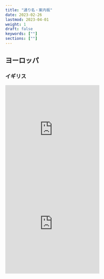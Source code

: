```yaml
---
title: "通り名・案内板"
date: 2023-02-26
lastmod: 2023-04-01
weight: 1
draft: false
keywords: [""]
sections: [""]
---
```





## ヨーロッパ

### イギリス

<div class="googlemap-if">
<iframe src="https://www.google.com/maps/embed?pb=!4v1679667372310!6m8!1m7!1sKECXcfjtFcrAJqxbY6EzzQ!2m2!1d57.58465816826222!2d-3.570725401448602!3f264.1212172672594!4f-21.842276777653495!5f2.363003792454088" width="295" height="295" style="border:0;" allowfullscreen="" loading="lazy" referrerpolicy="no-referrer-when-downgrade"></iframe>
<iframe src="https://www.google.com/maps/embed?pb=!4v1680078942726!6m8!1m7!1sCOdjMHwgmuv84zE0Hjer6Q!2m2!1d51.68006535585051!2d-1.13052189872649!3f354.8037612921805!4f-17.55652020430618!5f2.776485988011689" width="295" height="295" style="border:0;" allowfullscreen="" loading="lazy" referrerpolicy="no-referrer-when-downgrade"></iframe>
</div>
